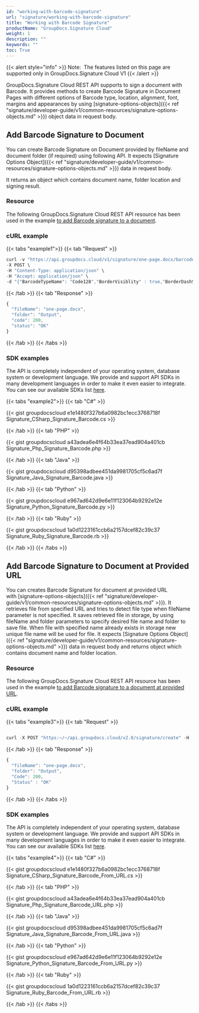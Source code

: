 ```yaml
---
id: "working-with-barcode-signature"
url: "signature/working-with-barcode-signature"
title: "Working with Barcode Signature"
productName: "GroupDocs.Signature Cloud"
weight: 1
description: ""
keywords: ""
toc: True
---
```


{{< alert style="info" >}}
Note:  The features listed on this page are supported only in GroupDocs.Signature Cloud V1
{{< /alert >}}

GroupDocs.Signature Cloud REST API supports to sign a document with Barcode. It provides methods to create Barcode Signature in Document Pages with different options of Barcode type, location, alignment, font, margins and appearances by using [signature-options-objects]({{< ref "signature/developer-guide/v1/common-resources/signature-options-objects.md" >}}) object data in request body.

## Add Barcode Signature to Document

You can create Barcode Signature on Document provided by fileName and document folder (if required) using following API. It expects [Signature Options Object]({{< ref "signature/developer-guide/v1/common-resources/signature-options-objects.md" >}}) data in request body.

It returns an object which contains document name, folder location and signing result.

### Resource

The following GroupDocs.Signature Cloud REST API resource has been used in the example [to add Barcode signature to a document](https://apireference.groupdocs.cloud/signature/#!/Signing/PostBarcode).

### cURL example

{{< tabs "example1">}} {{< tab "Request" >}}

```javascript
curl -v "https://api.groupdocs.cloud/v1/signature/one-page.docx/barcode" \
-X POST \
-H "Content-Type: application/json" \
-H "Accept: application/json" \
-d "{"BarcodeTypeName": "Code128","BorderVisiblity" : true,"BorderDashStyle" : "DashDotDot","BorderWeight" : 1,"Opacity" : 0.5,"Margin": {"All": 0,"Left": 0,"Top": 0,"Right": 0,"Bottom": 0},"SheetNumber": 1,"RowNumber": 11,"ColumnNumber": 22,"BorderVisiblity": true,"BorderDashStyle": 5,"BorderTransparency": 0.0,"BorderWeight": 1.0,"BackgroundTransparency": 0.1,"SignatureImplementation": "TextStamp","Text": "John Smith","Width": 100,"Height": 100,"LocationMeasureType": "Pixels","SizeMeasureType": "Pixels","RotationAngle": 0,"HorizontalAlignment": "Right","VerticalAlignment": "Center","MarginMeasureType": "Pixels","SignAllPages": false,"Font": {"FontFamily": "Times New Roman","FontSize": 14.0,"Bold": false,"Italic": false,"Underline": false},"ForeColor": {"Web": "Black"},"BorderColor": {"Web": "Black"},"BackgroundColor": {"Web": "OrangeRed"},"OptionsType": "WordsSignBarcodeOptionsData"}" -H "authorization: Bearer _0zqJ6w3enMdpEw5C6ZKm3lgYvHell1lHdx3vztekvBpCbZGqMvMplrKNrsVXih9Xe6738GSej2hb0BnwKVVz-ANEOnW0bGqjeiJcEySo2Y9-9VZ1K_rs_p4zZcsMoGNuDkL9G4rowGX9Wd1frChwRXzsJCpJUs9G5fGK-0kochaFTVdMgoOHU8JjUOQ5wiu-_ZQSbR0bMKRamxEyc_P_gv9NU7LTJQTCrP1SIJwem1WTX7GaTr8JRUYE0zsXH2vHUkJ1rNh-1RPblqE6wwrfxkklTCGxAWTxvoaSG-Ax-h2Zl9nZkBCAjS48zzz2kqIWS-K5WUmGPP9hAWQL00_deMB0Qi7xqvf2MWoJ831mFnyse-ZQ80fAqPyFBdYpS-xVFC0Uuc8rVHehydCxD0_oIJWkCU_GuDJpNMv6q4IpM-1RzFn"

```

{{< /tab >}} {{< tab "Response" >}}

```javascript
{
  "fileName": "one-page.docx",
  "folder": "Output",
  "code": 200,
  "status": "OK"
}
```

{{< /tab >}} {{< /tabs >}}

### SDK examples

The API is completely independent of your operating system, database system or development language. We provide and support API SDKs in many development languages in order to make it even easier to integrate. You can see our available SDKs list [here](/signature/available-sdks).

{{< tabs "example2">}} {{< tab "C#" >}}

{{< gist groupdocscloud e1e1480f327b6a0982bc1ecc3768718f Signature_CSharp_Signature_Barcode.cs >}}

{{< /tab >}} {{< tab "PHP" >}}

{{< gist groupdocscloud a43adea6e4f64b33ea37ead904a401cb Signature_Php_Signature_Barcode.php >}}

{{< /tab >}} {{< tab "Java" >}}

{{< gist groupdocscloud d95398adbee451da9981705cf5c6ad7f Signature_Java_Signature_Barcode.java >}}

{{< /tab >}} {{< tab "Python" >}}

{{< gist groupdocscloud e967ad642d9e6e11f123064b9292e12e Signature_Python_Signature_Barcode.py >}}

{{< /tab >}} {{< tab "Ruby" >}}

{{< gist groupdocscloud 1a0d1223161ccb6a2157dcef82c39c37 Signature_Ruby_Signature_Barcode.rb >}}

{{< /tab >}} {{< /tabs >}}

## Add Barcode Signature to Document at Provided URL

You can creates Barcode Signature for document at provided URL with [signature-options-objects]({{< ref "signature/developer-guide/v1/common-resources/signature-options-objects.md" >}}). It retrieves file from specified URL and tries to detect file type when fileName parameter is not specified. It saves retrieved file in storage, by using fileName and folder parameters to specify desired file name and folder to save file. When file with specified name already exists in storage new unique file name will be used for file. It expects [Signature Options Object]({{< ref "signature/developer-guide/v1/common-resources/signature-options-objects.md" >}}) data in request body and returns object which contains document name and folder location.

### Resource

The following GroupDocs.Signature Cloud REST API resource has been used in the example [to add Barcode signature to a document at provided URL](https://apireference.groupdocs.cloud/signature/#!/Signing/PostBarcodeFromUrl).

### cURL example

{{< tabs "example3">}} {{< tab "Request" >}}

```javascript

curl -X POST "https:~/~/api.groupdocs.cloud/v2.0/signature/create" -H  "accept: application/json" -H  "authorization: Bearer [Access Token]" -H  "Content-Type: application/json" -d "{  \"FileInfo\": {    \"FilePath\": \"files01.docx\",  },   \"SaveOptions\": {    \"OverwriteExisting\": \"true\",    \"OutputFilePath\": \"file02.docx\",    \"SaveFormat\": \"docx\"  },  \"SignOptions\":   [    {      \"DocumentType\": \"WordProcessing\",      \"SignatureType\": \"Barcode\",        \"Page\": 1,      \"Text\": \"John Smith\",      \"BarcodeType\": \"Code128\",      \"Left\": 2,      \"Top\": 2    },    {      \"DocumentType\": \"WordProcessing\",      \"SignatureType\": \"Image\",        \"Page\": 1,      \"ImageGuid\": \"image1.jpg\",      \"Left\": 200,      \"Top\": 200,      \"Opacity\": 0.5    }    ] }"

```

{{< /tab >}} {{< tab "Response" >}}

```javascript
{
  "fileName": "one-page.docx",
  "folder": "Output",
  "Code": 200,
  "Status" : "OK"
}
```

{{< /tab >}} {{< /tabs >}}

### SDK examples

The API is completely independent of your operating system, database system or development language. We provide and support API SDKs in many development languages in order to make it even easier to integrate. You can see our available SDKs list [here](/signature/available-sdks).


{{< tabs "example4">}} {{< tab "C#" >}}

{{< gist groupdocscloud e1e1480f327b6a0982bc1ecc3768718f Signature_CSharp_Signature_Barcode_From_URL.cs >}}

{{< /tab >}} {{< tab "PHP" >}}

{{< gist groupdocscloud a43adea6e4f64b33ea37ead904a401cb Signature_Php_Signature_Barcode_URL.php >}}

{{< /tab >}} {{< tab "Java" >}}

{{< gist groupdocscloud d95398adbee451da9981705cf5c6ad7f Signature_Java_Signature_Barcode_From_URL.java >}}

{{< /tab >}} {{< tab "Python" >}}

{{< gist groupdocscloud e967ad642d9e6e11f123064b9292e12e Signature_Python_Signature_Barcode_From_URL.py >}}

{{< /tab >}} {{< tab "Ruby" >}}

{{< gist groupdocscloud 1a0d1223161ccb6a2157dcef82c39c37 Signature_Ruby_Barcode_From_URL.rb >}}

{{< /tab >}} {{< /tabs >}}
